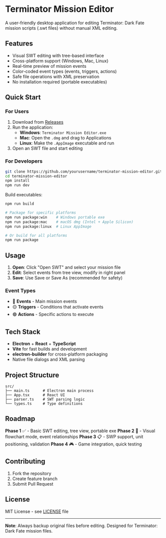 # Terminator Mission Editor

A user-friendly desktop application for editing Terminator: Dark Fate mission scripts (.swt files) without manual XML editing.

## Features

- Visual SWT editing with tree-based interface
- Cross-platform support (Windows, Mac, Linux)
- Real-time preview of mission events
- Color-coded event types (events, triggers, actions)
- Safe file operations with XML preservation
- No installation required (portable executables)

## Quick Start

### For Users
1. Download from [Releases](../../releases)
2. Run the application:
   - **Windows**: `Terminator Mission Editor.exe`
   - **Mac**: Open the `.dmg` and drag to Applications
   - **Linux**: Make the `.AppImage` executable and run
3. Open an SWT file and start editing

### For Developers
```bash
git clone https://github.com/yourusername/terminator-mission-editor.git
cd terminator-mission-editor
npm install
npm run dev
```

Build executables:
```bash
npm run build

# Package for specific platforms
npm run package:win    # Windows portable exe
npm run package:mac    # macOS dmg (Intel + Apple Silicon)
npm run package:linux  # Linux AppImage

# Or build for all platforms
npm run package
```

## Usage

1. **Open**: Click "Open SWT" and select your mission file
2. **Edit**: Select events from tree view, modify in right panel
3. **Save**: Use Save or Save As (recommended for safety)

### Event Types
- 🔵 **Events** - Main mission events
- 🟡 **Triggers** - Conditions that activate events  
- 🟢 **Actions** - Specific actions to execute

## Tech Stack

- **Electron** + **React** + **TypeScript**
- **Vite** for fast builds and development
- **electron-builder** for cross-platform packaging
- Native file dialogs and XML parsing

## Project Structure
```
src/
├── main.ts      # Electron main process
├── App.tsx      # React UI
├── parser.ts    # SWT parsing logic
└── types.ts     # Type definitions
```

## Roadmap

**Phase 1** ✅ - Basic SWT editing, tree view, portable exe
**Phase 2** 🚧 - Visual flowchart mode, event relationships
**Phase 3** 📋 - SWP support, unit positioning, validation
**Phase 4** 🎮 - Game integration, quick testing

## Contributing

1. Fork the repository
2. Create feature branch
3. Submit Pull Request

## License

MIT License - see [LICENSE](LICENSE) file

---

**Note**: Always backup original files before editing. Designed for Terminator: Dark Fate mission files.